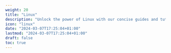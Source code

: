 ```yaml
---
weight: 20
title: "Linux"
description: "Unlock the power of Linux with our concise guides and tutorials. Perfect for all skill levels, our resources cover basics to advanced topics like system administration, scripting, and security. Stay updated with the latest practices and enhance your Linux skills. Start mastering Linux today!"
icon: "linux"
date: "2024-03-07T17:25:04+01:00"
lastmod: "2024-03-07T17:25:04+01:00"
draft: false
toc: true
---
```

